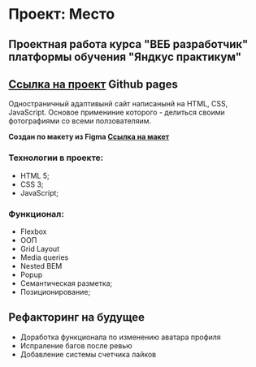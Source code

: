 # Проект: Место

## Проектная работа курса "ВЕБ разработчик" платформы обучения "Яндкус практикум"

## [Ссылка на проект](https://freyrskept.github.io/mesto/) Github pages

Одностраничный адаптивынй сайт написанынй на HTML, CSS, JavaScript.
Основое примениние которого - делиться своими фотографиями со всеми ползователяим.

**Создан по макету из Figma [Ссылка на макет](https://www.figma.com/file/2cn9N9jSkmxD84oJik7xL7/JavaScript.-Sprint-4?node-id=0%3A1)**

### Технологии в проекте:
  * HTML 5;
  * CSS 3;
  * JavaScript;
### Функционал:
  * Flexbox
  * OOП
  * Grid Layout
  * Media queries
  * Nested BEM
  * Popup
  * Семантическая разметка;
  * Позиционирование;

## Рефакторинг на будущее
  * Доработка функционала по изменению аватара профиля
  * Испраление багов после ревью
  * Добавление системы счетчика лайков